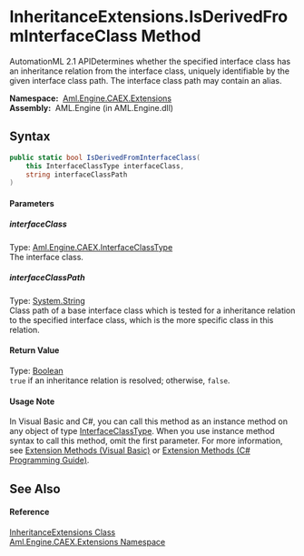 InheritanceExtensions.IsDerivedFromInterfaceClass Method
========================================================
AutomationML 2.1 APIDetermines whether the specified interface class has an inheritance relation from the interface class, uniquely identifiable by the given interface class path. The interface class path may contain an alias.

  **Namespace:**  [Aml.Engine.CAEX.Extensions][1]  
  **Assembly:**  AML.Engine (in AML.Engine.dll)

Syntax
------

```csharp
public static bool IsDerivedFromInterfaceClass(
	this InterfaceClassType interfaceClass,
	string interfaceClassPath
)
```

#### Parameters

##### *interfaceClass*
Type: [Aml.Engine.CAEX.InterfaceClassType][2]  
The interface class.

##### *interfaceClassPath*
Type: [System.String][3]  
 Class path of a base interface class which is tested for a inheritance relation to the specified interface class, which is the more specific class in this relation.

#### Return Value
Type: [Boolean][4]  
`true` if an inheritance relation is resolved; otherwise, `false`.
#### Usage Note
In Visual Basic and C#, you can call this method as an instance method on any object of type [InterfaceClassType][2]. When you use instance method syntax to call this method, omit the first parameter. For more information, see [Extension Methods (Visual Basic)][5] or [Extension Methods (C# Programming Guide)][6].

See Also
--------

#### Reference
[InheritanceExtensions Class][7]  
[Aml.Engine.CAEX.Extensions Namespace][1]  

[1]: ../README.md
[2]: ../../Aml.Engine.CAEX/InterfaceClassType/README.md
[3]: https://docs.microsoft.com/dotnet/api/system.string
[4]: https://docs.microsoft.com/dotnet/api/system.boolean
[5]: https://docs.microsoft.com/dotnet/visual-basic/programming-guide/language-features/procedures/extension-methods
[6]: https://docs.microsoft.com/dotnet/csharp/programming-guide/classes-and-structs/extension-methods
[7]: README.md
[8]: https://www.automationml.org
[9]: ../../icons/logoShade.png